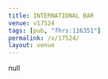 ```yaml
---
title: INTERNATIONAL BAR
venue: v17524
tags: [pub, "fhrs:116351"]
permalink: /v/17524/
layout: venue
---
```

null